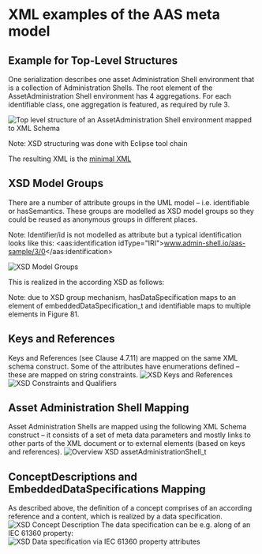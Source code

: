 # XML examples of the AAS meta model

## Example for Top-Level Structures
One serialization describes one asset Administration Shell environment that is a collection of Administration Shells. The root element of the AssetAdministration Shell environment has 4 aggregations. For each identifiable class, one aggregation is featured, as required by rule 3.
  
![Top level structure of an AssetAdministration Shell environment mapped to XML Schema](https://user-images.githubusercontent.com/1814815/147119644-81e19bbf-86cb-41f8-bc56-2f8aca4fb60e.png) 

Note: XSD structuring was done with Eclipse tool chain
  
The resulting XML is the [minimal XML](examples/minimum.xml)

## XSD Model Groups
There are a number of attribute groups in the UML model – i.e. identifiable or hasSemantics. These groups are modelled as XSD model groups so they could be reused as anonymous groups in different places. 

Note: Identifier/id is not modelled as attribute but a typical identification looks like this: <aas:identification idType="IRI">www.admin-shell.io/aas-sample/3/0</aas:identification>

![XSD Model Groups](https://user-images.githubusercontent.com/1814815/147664086-fdc4223c-b389-4d30-9b34-ec066f0ca0fd.png)

This is realized in the according XSD as follows:
<complexType name="assetAdministrationShell_t">
  <sequence>
			<group ref="aas:identifiable"/>
			<group ref="aas:hasDataSpecification"/>
			<element maxOccurs="1" minOccurs="0" name="security" type="abac:security_t"/>
			<element maxOccurs="1" minOccurs="0" name="derivedFrom" type="aas:reference_t"/>
			<element maxOccurs="1" minOccurs="0" name="submodelRefs" type="aas:submodelRefs_t"/>
			<element maxOccurs="1" minOccurs="1" name="assetInformation" type="aas:assetInformation_t"/>
			<element maxOccurs="1" minOccurs="0" name="views" type="aas:views_t"/>
	</sequence>
</complexType>

Note: 	due to XSD group mechanism, hasDataSpecification maps to an element of embeddedDataSpecification_t and identifiable maps to multiple elements in Figure 81.

##	Keys and References
Keys and References (see Clause 4.7.11) are mapped on the same XML schema construct. Some of the attributes have enumerations defined – these are mapped on string constraints.
![XSD Keys and References](https://user-images.githubusercontent.com/1814815/147664192-0b2dbc09-178f-4bf2-98c4-3980febc1b6e.png)
![XSD Constraints and Qualifiers](https://user-images.githubusercontent.com/1814815/147664214-c2b562e5-836f-4c9e-b752-d009d16ba29e.png)

##	Asset Administration Shell Mapping
Asset Administration Shells are mapped using the following XML Schema construct – it consists of a set of meta data parameters and mostly links to other parts of the XML document or to external elements (based on keys and references).
![Overview XSD assetAdministrationShell_t ](https://user-images.githubusercontent.com/1814815/147664319-e33d2d9a-5de5-4a26-8486-db19962bdd78.png)

##	ConceptDescriptions and EmbeddedDataSpecifications Mapping
As described above, the definition of a concept comprises of an according reference and a content, which is realized by a data specification.
![XSD Concept Description](https://user-images.githubusercontent.com/1814815/147664356-3e5b9dc7-339f-474b-a3e3-4fc3bb80ac6f.png)
The data specification can be e.g. along of an IEC 61360 property:
![XSD Data specification via IEC 61360 property attributes ](https://user-images.githubusercontent.com/1814815/147664411-582eefc9-0786-402b-844e-434333f612ed.png)




